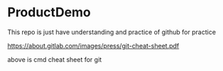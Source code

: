 # ProductDemo

This repo is just have understanding and practice of github for practice

https://about.gitlab.com/images/press/git-cheat-sheet.pdf

above is cmd cheat sheet for git
